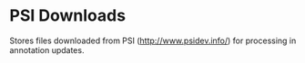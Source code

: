 PSI Downloads
=============

Stores files downloaded from PSI (http://www.psidev.info/) for processing in annotation updates.